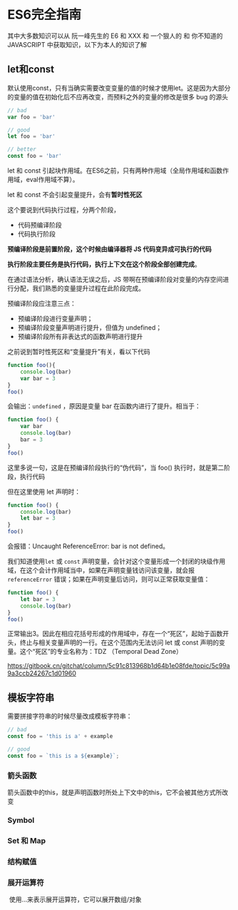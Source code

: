 # ES6完全指南

其中大多数知识可以从 阮一峰先生的 E6 和 XXX 和 一个狠人的 和 你不知道的JAVASCRIPT 中获取知识，以下为本人的知识了解

## let和const

默认使用const，只有当确实需要改变变量的值的时候才使用let。这是因为大部分的变量的值在初始化后不应再改变，而预料之外的变量的修改是很多 bug 的源头

```javascript
// bad
var foo = 'bar'

// good
let foo = 'bar'

// better 
const foo = 'bar'
```

let 和 const 引起块作用域。在ES6之前，只有两种作用域（全局作用域和函数作用域，eval作用域不算）。

let 和 const 不会引起变量提升，会有**暂时性死区**

这个要说到代码执行过程，分两个阶段，

- 代码预编译阶段
- 代码执行阶段

**预编译阶段是前置阶段，这个时候由编译器将 JS 代码变异成可执行的代码**

**执行阶段主要任务是执行代码，执行上下文在这个阶段全部创建完成**。

在通过语法分析，确认语法无误之后，JS 带啊在预编译阶段对变量的内存空间进行分配，我们熟悉的变量提升过程在此阶段完成。

预编译阶段应注意三点：

- 预编译阶段进行变量声明；
- 预编译阶段变量声明进行提升，但值为 undefined；
- 预编译阶段所有非表达式的函数声明进行提升

之前说到暂时性死区和“变量提升”有关，看以下代码

```javascript
function foo(){
    console.log(bar)
    var bar = 3
}
foo()
```

会输出：`undefined` ，原因是变量 bar 在函数内进行了提升。相当于：

```javascript
function foo() {
    var bar
    console.log(bar)
    bar = 3
}
foo()
```

这里多说一句，这是在预编译阶段执行的“伪代码”，当 foo() 执行时，就是第二阶段，执行代码

但在这里使用 let 声明时：

```javascript
function foo() {
    console.log(bar)
    let bar = 3
}
foo()
```

 会报错：Uncaught ReferenceError: bar is not defined。 

我们知道使用`let` 或 `const` 声明变量，会针对这个变量形成一个封闭的块级作用域，在这个会计作用域当中，如果在声明变量钱访问该变量，就会报 `referenceError` 错误；如果在声明变量后访问，则可以正常获取变量值：

```javascript
function foo() {
    let bar = 3
    console.log(bar)
}
foo()
```

正常输出3。因此在相应花括号形成的作用域中，存在一个“死区”，起始于函数开头，终止与相关变量声明的一行。在这个范围内无法访问 let 或 const 声明的变量。这个“死区”的专业名称为：TDZ （Temporal Dead Zone） 

https://gitbook.cn/gitchat/column/5c91c813968b1d64b1e08fde/topic/5c99a9a3ccb24267c1d01960





## 模板字符串

需要拼接字符串的时候尽量改成模板字符串：

```javascript
// bad
const foo = 'this is a' + example

// good
const foo = `this is a ${example}`;
```



### 箭头函数

​	箭头函数中的this，就是声明函数时所处上下文中的this，它不会被其他方式所改变

### Symbol

### Set 和 Map

### 结构赋值

### 展开运算符

​	使用...来表示展开运算符，它可以展开数组/对象

